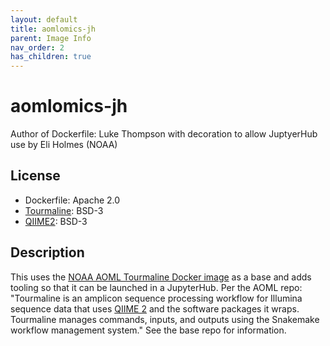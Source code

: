 ```yaml
---
layout: default
title: aomlomics-jh
parent: Image Info
nav_order: 2
has_children: true
---
```


# aomlomics-jh

Author of Dockerfile: Luke Thompson with decoration to allow JuptyerHub use by Eli Holmes (NOAA)

## License

* Dockerfile: Apache 2.0
* [Tourmaline](https://github.com/aomlomics/tourmaline): BSD-3
* [QIIME2](https://github.com/qiime2/qiime2): BSD-3
  
## Description

This uses the [NOAA AOML Tourmaline Docker image](https://github.com/aomlomics/tourmaline) as a base and adds tooling so that it can be launched in a JupyterHub.  Per the AOML repo: "Tourmaline is an amplicon sequence processing workflow for Illumina sequence data that uses [QIIME 2](https://qiime2.org/) and the software packages it wraps. Tourmaline manages commands, inputs, and outputs using the Snakemake workflow management system." See the base repo for information.
